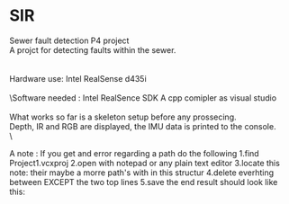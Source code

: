 # SIR
Sewer fault detection P4 project\
A projct for detecting faults within the sewer.\
\
\
Hardware use: Intel RealSense d435i\
\
\Software needed : Intel RealSence SDK
                  A cpp comipler as visual studio
\
\
What works so far is a skeleton setup before any prossecing.\
Depth, IR and RGB are displayed, the IMU data is printed to the console.\
\

                  
                  
                  
A note : If you get and error regarding a path do the following 
         1.find Project1.vcxproj
         2.open with notepad or any plain text editor
         3.locate this  </ImportGroup>
                        <ImportGroup Label="PropertySheets" Condition="'$(Configuration)|$(Platform)'=='Debug|x64'">
                        <Import Project="$(UserRootDir)\Microsoft.Cpp.$(Platform).user.props" Condition="exists('$(UserRootDir)\Microsoft.Cpp.$(Platform).user.props')" Label="LocalAppDataPlatform" />
                        <Import Project="intel.realsense.props" />
                        <Import Project="opencv.props" />
                        </ImportGroup>
                        note: their maybe a morre path's with in this structur
         4.delete everhting between </ImportGroup> EXCEPT the two top lines
         5.save    the end result should look like this:
                        </ImportGroup>
                        <ImportGroup Label="PropertySheets" Condition="'$(Configuration)|$(Platform)'=='Debug|x64'">
                        <Import Project="$(UserRootDir)\Microsoft.Cpp.$(Platform).user.props" Condition="exists('$(UserRootDir)\Microsoft.Cpp.$(Platform).user.props')" Label="LocalAppDataPlatform" />
                        </ImportGroup>
